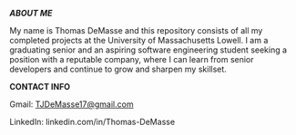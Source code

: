 *******ABOUT ME*******

My name is Thomas DeMasse and this repository consists of all my completed projects at the University of Massachusetts Lowell.
I am a graduating senior and an aspiring software engineering student seeking a position with a reputable company, where I can learn from senior developers and  continue to grow and sharpen my skillset.

****CONTACT INFO****

Gmail:    TJDeMasse17@gmail.com

LinkedIn: linkedin.com/in/Thomas-DeMasse

